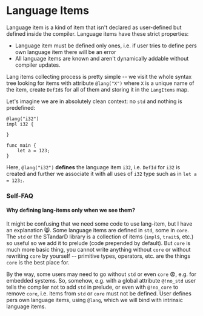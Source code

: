 # Language Items

Language item is a kind of item that isn't declared as user-defined but defined inside the compiler.
Language items have these strict properties:
- Language item must be defined only ones, i.e. if user tries to define pers own language item there will be an error
- All language items are known and aren't dynamically addable without compiler updates.


Lang items collecting process is pretty simple -- we visit the whole syntax tree looking for items with attribute `@lang("X")` where `X` is a unique name of the item, create `DefId`s for all of them and storing it in the `LangItems` map.

Let's imagine we are in absolutely clean context: no `std` and nothing is predefined:
```jc
@lang("i32")
impl i32 {
    
}

func main {
    let a = 123;
}
```

Here, `@lang("i32")` **defines** the language item `i32`, i.e. `DefId` for `i32` is created and further we associate it with all uses of `i32` type such as in `let a = 123;`.


### Self-FAQ

#### Why defining lang-items only when we see them?

It might be confusing that we need some code to use lang-item, but I have an explanation 😸.
Some language items are defined in `std`, some in `core`. The `std` or the STandarD library is a collection of items (`impl`s, `trait`s, etc.) so useful so we add it to prelude (code prepended by default). But `core` is much more basic thing, you cannot write anything without `core` or without rewriting `core` by yourself -- primitive types, operators, etc. are the things `core` is the best place for.

By the way, some users may need to go without `std` or even `core` 😨, e.g. for embedded systems.
So, somehow, e.g. with a global attribute `@!no_std` user tells the compiler not to add `std` in prelude, or even with `@!no_core` to remove `core`, i.e. items from `std` or `core` must not be defined.
User defines pers own language items, using `@lang`, which we will bind with intrinsic language items.
